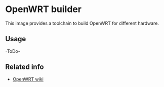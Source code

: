 
# OpenWRT builder

This image provides a toolchain to build OpenWRT for different hardware.

## Usage

-ToDo-

## Related info

- [OpenWRT wiki](https://wiki.openwrt.org/)
